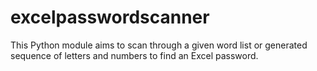 # excelpasswordscanner
This Python module aims to scan through a given word list or generated sequence of letters and numbers to find an Excel password.

